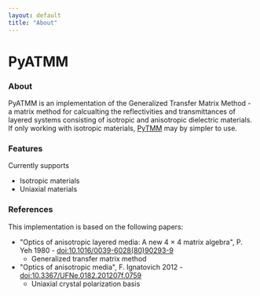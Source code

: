 ```yaml
---
layout: default
title: "About"
---
```


# PyATMM

### About

PyATMM is an implementation of the Generalized Transfer Matrix Method - a matrix method for calcualting the reflectivities and transmittances of layered systems consisting of isotropic and anisotropic dielectric materials. If only working with isotropic materials, [PyTMM](https://kitchenknif.github.io/PyTMM) may by simpler to use.

### Features
Currently supports

* Isotropic materials
* Uniaxial materials

### References
This implementation is based on the following papers:

* "Optics of anisotropic layered media: A new 4 × 4 matrix algebra", P. Yeh 1980 - [doi:10.1016/0039-6028(80)90293-9](https://dx.doi.org/10.1016/0039-6028%2880%2990293-9)
    * Generalized transfer matrix method
* "Optics of anisotropic media", F. Ignatovich 2012 - [doi:10.3367/UFNe.0182.201207f.0759](https://dx.doi.org/10.3367/UFNe.0182.201207f.0759)
    * Uniaxial crystal polarization basis

